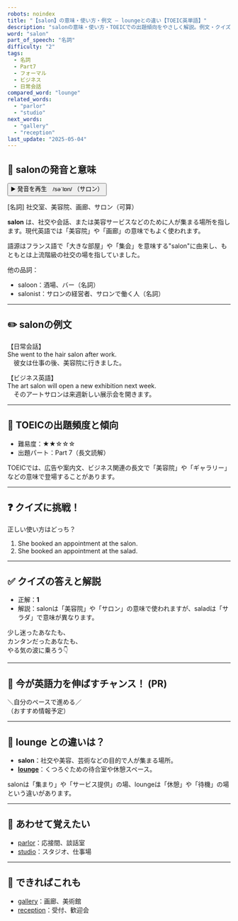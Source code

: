 ```yaml
---
robots: noindex
title: "【salon】の意味・使い方・例文 ― loungeとの違い【TOEIC英単語】"
description: "salonの意味・使い方・TOEICでの出題傾向をやさしく解説。例文・クイズ付きでloungeとの違いもわかりやすく学べます。"
word: "salon"
part_of_speech: "名詞"
difficulty: "2"
tags:
  - 名詞
  - Part7
  - フォーマル
  - ビジネス
  - 日常会話
compared_word: "lounge"
related_words:
  - "parlor"
  - "studio"
next_words:
  - "gallery"
  - "reception"
last_update: "2025-05-04"
---
```


## 🔰 salonの発音と意味

<button class="play-audio" onclick="playTTS('salon')">
  <span class="play-audio-main">
    ▶️ 発音を再生　/səˈlɒn/
  </span>
  <span class="play-audio-sub">
    （サロン）
  </span>
</button>

[名詞] 社交室、美容院、画廊、サロン（可算）

**salon** は、社交や会話、または美容サービスなどのために人が集まる場所を指します。現代英語では「美容院」や「画廊」の意味でもよく使われます。

語源はフランス語で「大きな部屋」や「集会」を意味する"salon"に由来し、もともとは上流階級の社交の場を指していました。

他の品詞：  
- saloon：酒場、バー（名詞）
- salonist：サロンの経営者、サロンで働く人（名詞）

---

## ✏️ salonの例文

【日常会話】  
She went to the hair salon after work.  
　彼女は仕事の後、美容院に行きました。

【ビジネス英語】  
The art salon will open a new exhibition next week.  
　そのアートサロンは来週新しい展示会を開きます。

---

## 🎯 TOEICの出題頻度と傾向

- 難易度：★★☆☆☆
- 出題パート：Part 7（長文読解）

TOEICでは、広告や案内文、ビジネス関連の長文で「美容院」や「ギャラリー」などの意味で登場することがあります。

---

## ❓ クイズに挑戦！

正しい使い方はどっち？

1. She booked an appointment at the salon.  
2. She booked an appointment at the salad.

---

## ✅ クイズの答えと解説

- 正解：**1**
- 解説：salonは「美容院」や「サロン」の意味で使われますが、saladは「サラダ」で意味が異なります。

少し迷ったあなたも、  
カンタンだったあなたも、  
やる気の波に乗ろう👇️

---

## 🚀 今が英語力を伸ばすチャンス！ (PR)

<div class="info-center">
＼自分のペースで進める／<br>  
（おすすめ情報予定）
</div>

---

## 🤔  lounge との違いは？

- **salon**：社交や美容、芸術などの目的で人が集まる場所。
- **[lounge](/word/lounge)**：くつろぐための待合室や休憩スペース。

salonは「集まり」や「サービス提供」の場、loungeは「休憩」や「待機」の場という違いがあります。

---

## 🧩 あわせて覚えたい

- [parlor](/word/parlor)：応接間、談話室
- [studio](/word/studio)：スタジオ、仕事場

---

## 📖 できればこれも

- [gallery](/word/gallery)：画廊、美術館
- [reception](/word/reception)：受付、歓迎会

<!-- cvid: aid37_bid43 -->
